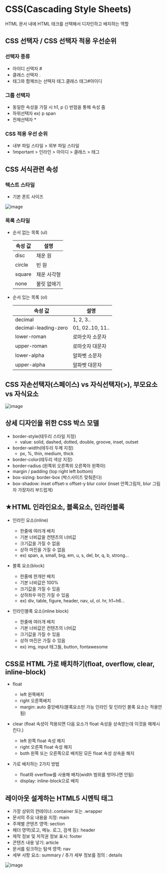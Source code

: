 # CSS(Cascading Style Sheets)
HTML 문서 내에 HTML 태크를 선택해서 디자인하고 배치하는 역할
## CSS 선택자 / CSS 선택자 적용 우선순위
### 선택자 종류
- 아이디 선택자 #
- 클래스 선택자 .
- 태그와 함께쓰는 선택자 태그.클래스 태그#아이디

### 그룹 선택자
- 동일한 속성을 가질 시 h1, p {} 반점을 통해 속성 줌
- 하위선택자 ex) p span
- 전체선택자 *

### CSS 적용 우선 순위
- 내부 파일 스타일 > 외부 파일 스타일
- !important > 인라인 > 아이디 > 클래스 > 태그

## CSS 서식관련 속성
### 텍스트 스타일
- 기본 폰트 사이즈

![image](https://user-images.githubusercontent.com/65644486/144002769-0a70b5dd-7eed-47e4-a902-6c2da687227e.png)

### 목록 스타일
- 순서 없는 목록 (ul)

    |속성 값|설명|
    |------|---|
    |disc|채운 원|
    |circle|빈 원|
    |square|채운 사각형|
    |none|불릿 없애기|


- 순서 있는 목록 (ol)

    |속성 값|설명|
    |------|---|
    |decimal|1, 2, 3..|
    |decimal-leading-zero|01, 02..10, 11..|
    |lower-roman|로마숫자 소문자|
    |upper-roman|로마숫자 대문자|
    |lower-alpha|알파벳 소문자|
    |upper-alpha|알파벳 대문자|

## CSS 자손선택자(스페이스) vs 자식선택자(>), 부모요소 vs 자식요소

![image](https://user-images.githubusercontent.com/65644486/144005701-bd7e0516-1520-4024-b25c-e3ea5c51d18d.png)

## 상세 디자인을 위한 CSS 박스 모델
- border-style(테두리 스타일 지정)
  - value: solid, dashed, dotted, double, groove, inset, outset
- border-width(테두리 두께 지정)
  - px, %, thin, medium, thick
- border-color(테두리 색상 지정)
- border-radius (왼쪽위 오른쪽위 오른쪽아 왼쪽아)
- margin / padding (top right left bottom)
- box-sizing: border-box (박스사이즈 맞춰준다)
- box-shadow: inset offset-x offset-y blur color (inset 안쪽그림자, blur 그림자 가장자리 부드럽게)

## ★HTML 인라인요소, 블록요소, 인라인블록

- 인라인 요소(inline)

  - 한줄에 여러개 배치
  - 기본 너비값을 컨텐츠의 너비값
  - 크기값을 가질 수 없음
  - 상하 마진을 가질 수 없음
  - ex) span, a, small, big, em, u, s, del, br, q, b, strong...


- 블록 요소(block)

  - 한줄에 한개만 배치
  - 기본 너비값은 100%
  - 크기값을 가질 수 있음
  - 상하좌우 마진 가질 수 있음
  - ex) div, table, figure, header, nav, ul, ol. hr, h1~h6...


- 인라인블록 요소(inline block)
  - 한줄에 여러개 배치
  - 기본 너비값은 컨텐츠의 너비값
  - 크기값을 가질 수 있음
  - 상하 마진은 가질 수 있음
  - ex) img, input 태그들, button, fontawesome

 ## CSS로 HTML 가로 배치하기(float, overflow, clear, inline-block)
  - float
    - left 왼쪽배치
    - right 오른쪽배치
    - margin: auto 중앙배치(블록요소만 가능 인라인 및 인라인 블록 요소는 적용안됨)
  

  - clear (float 속성이 적용되면 다음 요소가 float 속성을 상속받는데 이것을 해제시킨다.)
    - left 왼쪽 float 속성 해지
    - right 오른쪽 float 속성 해지
    - both 왼쪽 또는 오른쪽으로 배치된 모든 float 속성 상속을 해지
  

  - 가로 배치하는 2가지 방법
    - float와 overflow를 사용해 배치(width 범위를 벗어나면 안됨)
    - display: inline-block으로 배치 

## 레이아웃 설계하는 HTML5 시멘틱 태그 
- 가장 상위의 컨테이너:.container 또는 .wrapper
- 문서의 주요 내용을 지정: main
- 주제별 콘텐츠 영역: section
- 헤더 영역(로고, 메뉴. 로그, 검색 등): header
- 제작 정보 및 저작권 정보 표시: footer
- 콘텐츠 내용 넣기: article
- 문서를 링크하는 탐색 영역: nav
- 세부 사항 요소: summary / 추가 세부 정보를 정의 : details

 ![image](https://user-images.githubusercontent.com/65644486/144627013-0b1c04f9-9132-4f06-922a-7a68be83cb47.png) 
